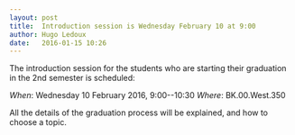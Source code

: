```yaml
---
layout: post
title:  Introduction session is Wednesday February 10 at 9:00
author: Hugo Ledoux
date:   2016-01-15 10:26
---
```


The introduction session for the students who are starting their graduation in the 2nd semester is scheduled:

_When_: Wednesday 10 February 2016, 9:00--10:30
_Where_: BK.00.West.350

All the details of the graduation process will be explained, and how to choose a topic.







